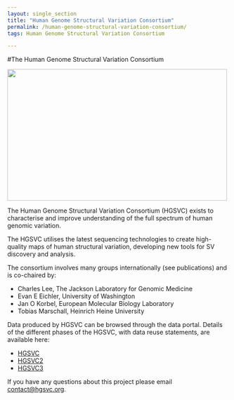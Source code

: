 ```yaml
---
layout: single_section
title: "Human Genome Structural Variation Consortium"
permalink: /human-genome-structural-variation-consortium/
tags: Human Genome Structural Variation Consortium

---
```


#The Human Genome Structural Variation Consortium

<right>
<img src="/sites/1000genomes.org/files/images/HGSVC_logo_v5.png" width="500" height="300">
</right>

The Human Genome Structural Variation Consortium (HGSVC) exists to characterise and improve understanding of the full spectrum of human genomic variation.

The HGSVC utilises the latest sequencing technologies to create high-quality maps of human structural variation, developing new tools for SV discovery and analysis.

The consortium involves many groups internationally (see publications) and is co-chaired by:

- Charles Lee, The Jackson Laboratory for Genomic Medicine
- Evan E Eichler, University of Washington
- Jan O Korbel, European Molecular Biology Laboratory
- Tobias Marschall, Heinrich Heine University


Data produced by HGSVC can be browsed through the data portal. Details of the different phases of the HGSVC, with data reuse statements, are available here:

* [HGSVC](https://www.internationalgenome.org/data-portal/data-collection/structural-variation)
* [HGSVC2](https://www.internationalgenome.org/data-portal/data-collection/hgsvc2) 
* [HGSVC3](https://www.internationalgenome.org/data-portal/data-collection/hgsvc3)

If you have any questions about this project please email [contact@hgsvc.org](mailto:contact@hgsvc.org).
